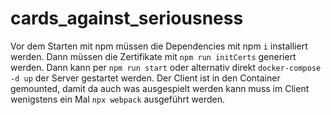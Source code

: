 # cards_against_seriousness

Vor dem Starten mit npm müssen die Dependencies mit npm `i` installiert werden.
Dann müssen die Zertifikate mit `npm run initCerts` generiert werden. 
Dann kann per `npm run start` oder alternativ direkt `docker-compose -d up` der Server gestartet werden.
Der Client ist in den Container gemounted, damit da auch was ausgespielt werden kann muss im Client wenigstens ein Mal `npx webpack` ausgeführt werden.
